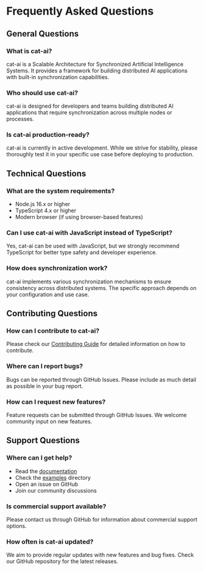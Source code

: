 # Frequently Asked Questions

## General Questions

### What is cat-ai?

cat-ai is a Scalable Architecture for Synchronized Artificial Intelligence Systems. It provides a framework for building distributed AI applications with built-in synchronization capabilities.

### Who should use cat-ai?

cat-ai is designed for developers and teams building distributed AI applications that require synchronization across multiple nodes or processes.

### Is cat-ai production-ready?

cat-ai is currently in active development. While we strive for stability, please thoroughly test it in your specific use case before deploying to production.

## Technical Questions

### What are the system requirements?

- Node.js 16.x or higher
- TypeScript 4.x or higher
- Modern browser (if using browser-based features)

### Can I use cat-ai with JavaScript instead of TypeScript?

Yes, cat-ai can be used with JavaScript, but we strongly recommend TypeScript for better type safety and developer experience.

### How does synchronization work?

cat-ai implements various synchronization mechanisms to ensure consistency across distributed systems. The specific approach depends on your configuration and use case.

## Contributing Questions

### How can I contribute to cat-ai?

Please check our [Contributing Guide](./Contributing.md) for detailed information on how to contribute.

### Where can I report bugs?

Bugs can be reported through GitHub Issues. Please include as much detail as possible in your bug report.

### How can I request new features?

Feature requests can be submitted through GitHub Issues. We welcome community input on new features.

## Support Questions

### Where can I get help?

- Read the [documentation](./Introduction.md)
- Check the [examples](../examples) directory
- Open an issue on GitHub
- Join our community discussions

### Is commercial support available?

Please contact us through GitHub for information about commercial support options.

### How often is cat-ai updated?

We aim to provide regular updates with new features and bug fixes. Check our GitHub repository for the latest releases.
